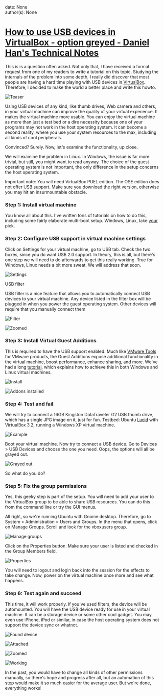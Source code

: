 
date: None  
author(s): None  

# [How to use USB devices in VirtualBox - option greyed - Daniel Han's Technical Notes](https://sites.google.com/site/xiangyangsite/home/technical-tips/linux-unix/common-tips/how-to-use-usb-devices-in-virtualbox---option-greyed)

This is is a question often asked. Not only that, I have received a formal request from one of my readers to write a tutorial on this topic. Studying the internals of the problem into some depth, I really did discover that most people are having a hard time playing with USB devices in [VirtualBox](http://www.virtualbox.org/). Therefore, I decided to make the world a better place and write this howto.

![Teaser](http://www.dedoimedo.com/images/computers_years/2010_2/vbox-usb-found.jpg)

Using USB devices of any kind, like thumb drives, Web camera and others, in your virtual machine can improve the quality of your virtual experience. It makes the virtual machine more usable. You can enjoy the virtual machine as more than just a test bed or a dire necessity because one of your programs may not work in the host operating system. It can become a second reality, where you use your system resources to the max, including all kinds of cool peripherals.

Convinced? Surely. Now, let's examine the functionality, up close.

We will examine the problem in Linux. In Windows, the issue is far more trivial, but still, you might want to read anyway. The choice of the guest operating system is not important, the only difference in the setup concerns the host operating system.

Important note: You will need VirtualBox PUEL edition. The OSE edition does not offer USB support. Make sure you download the right version, otherwise you may hit an insurmountable obstacle.

### Step 1: Install virtual machine

You know all about this. I've written tons of tutorials on how to do this, including some fairly elaborate multi-boot setup. Windows, Linux, take [your](http://www.dedoimedo.com/computer_software.html) pick.

### Step 2: Configure USB support in virtual machine settings

Click on Settings for your virtual machine, go to USB tab. Check the two boxes, since you do want USB 2.0 support. In theory, this is all, but there's one step we will need to do afterwards to get this really working. True for Windows, Linux needs a bit more sweat. We will address that soon.

![Settings](http://www.dedoimedo.com/images/computers_years/2010_2/vbox-usb-settings.jpg)

USB filter

USB filter is a nice feature that allows you to automatically connect USB devices to your virtual machine. Any device listed in the filter box will be plugged in when you power the guest operating system. Other devices will require that you manually connect them.

![Filter](http://www.dedoimedo.com/images/computers_years/2010_2/vbox-usb-filter.jpg)

![Zoomed](http://www.dedoimedo.com/images/computers_years/2010_2/vbox-usb-filter-zoomed.jpg)

### Step 3: Install Virtual Guest Additions

This is required to have the USB support enabled. Much like [VMware Tools](http://www.dedoimedo.com/computers/vmware-tools.html) for VMware products, the Guest Additions expose additional functionality in the virtual machine, boost performance, enhance sharing, and more. We've had a long [tutorial](http://www.dedoimedo.com/computers/virtualbox-guest-addons.html), which explains how to achieve this in both Windows and Linux virtual machines.

![Install](http://www.dedoimedo.com/images/computers_years/2010_2/vbox-usb-install.jpg)

![Addons installed](http://www.dedoimedo.com/images/computers_years/2010_2/vbox-usb-addons-installed.jpg)

### Step 4: Test and fail

We will try to connect a 16GB Kingston DataTraveler G2 USB thumb drive, which has a single JPG image on it, just for fun. Testbed: Ubuntu [Lucid](http://www.dedoimedo.com/computers/ubuntu-lucid.html) with VirtualBox 3.2, running a Windows XP virtual machine.

![Example](http://www.dedoimedo.com/images/computers_years/2010_2/vbox-usb-example.jpg)

Boot your virtual machine. Now try to connect a USB device. Go to Devices > USB Devices and choose the one you need. Oops, the options will all be grayed out.

![Grayed out](http://www.dedoimedo.com/images/computers_years/2010_2/vbox-usb-mount-device-grayed.jpg)

So what do you do?

### Step 5: Fix the group permissions

Yes, this geeky step is part of the setup. You will need to add your user to the VirtualBox group to be able to share USB resources. You can do this from the command line or try the GUI menus.

All right, so we're running Ubuntu with Gnome desktop. Therefore, go to System > Administration > Users and Groups. In the menu that opens, click on Manage Groups. Scroll and look for the vboxusers group.

![Manage groups](http://www.dedoimedo.com/images/computers_years/2010_2/vbox-usb-manage-groups.png)

Click on the Properties button. Make sure your user is listed and checked in the Group Members field.

![Properties](http://www.dedoimedo.com/images/computers_years/2010_2/vbox-usb-properties.png)

You will need to logout and login back into the session for the effects to take change. Now, power on the virtual machine once more and see what happens.

### Step 6: Test again and succeed

This time, it will work properly. If you've used filters, the device will be automounted. You will have the USB device ready for use in your virtual machine. It can be a storage device or some other cool gadget. You may even use iPhone, iPod or similar, in case the host operating system does not support the device sync or whatnot.

![Found device](http://www.dedoimedo.com/images/computers_years/2010_2/vbox-usb-found.jpg)

![Attached](http://www.dedoimedo.com/images/computers_years/2010_2/vbox-usb-attached.jpg)

![Zoomed](http://www.dedoimedo.com/images/computers_years/2010_2/vbox-usb-attached-zoomed.jpg)

![Working](http://www.dedoimedo.com/images/computers_years/2010_2/vbox-usb-working.jpg)

In the past, you would have to change all kinds of other permissions manually, so there's hope and progress after all, but an automation of this step would make it so much easier for the average user. But we're done, everything works!

